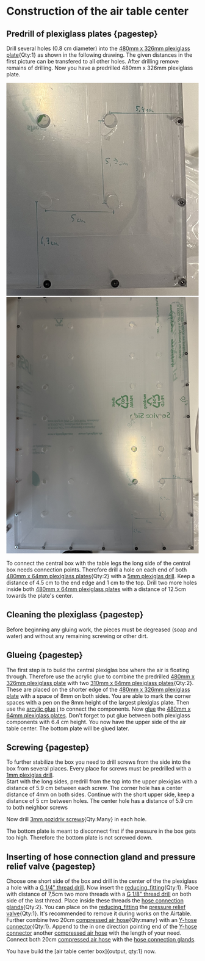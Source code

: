 # Construction of the air table center

## Predrill of plexiglass plates {pagestep}

Drill several holes (0.8 cm diameter) into the [480mm x 326mm plexiglass plate](plexiglass.yml#480x326pg){Qty:1} as shown in the following drawing. The given distances in the first picture can be transfered to all other holes.
 After drilling remove remains of drilling. Now you have a predrilled 480mm x 326mm plexiglass plate. 

![](images/Top_plexiglas_drill_distances.jpeg)
![](images/Top_plexiglas_drill_distances_all001.jpeg)


To connect the central box with the table legs the long side of the central box needs connection points. 
Therefore drill a hole on each end of both [480mm x 64mm plexiglass plates](plexiglass.yml#480x64pg){Qty:2} with a [5mm plexiglas drill](tools.yml#1mmdrill). Keep a distance of 4.5 cm to the end edge and 1 cm to the top. Drill two more holes inside both [480mm x 64mm plexiglass plates](plexiglass.yml#480x64pg) with a distance of 12.5cm towards the plate's center.


## Cleaning the plexiglass {pagestep}

Before beginning any gluing work, the pieces must be degreased (soap and water) and without any remaining screwing or other dirt.

## Glueing {pagestep}

The first step is to build the central plexiglas box where the air is floating through. Therefore use the acrylic glue to combine the predrilled [480mm x 326mm plexiglass plate](plexiglass.yml#480x326pg) with two [310mm x 64mm plexiglass plates](plexiglass.yml#310x64pg){Qty:2}. These are placed on the shorter edge of the [480mm x 326mm plexiglass plate](plexiglass.yml#480x326pg) with a space of 8mm on both sides. You are able to mark the corner spaces with a pen on the 8mm height of the largest plexiglas plate. Then use the [arcylic glue](tools.yml#acrifix_192) [i](glueingadvise.md) to connect the components. Now [glue](tools.yml#acrifix_192) the [480mm x 64mm plexiglass plates](plexiglass.yml#480x64pg). Don't forget to put glue between both plexiglass components with 6.4 cm height. You now have the upper side of the air table center. The bottom plate will be glued later.

## Screwing {pagestep}

To further stabilize the box you need to drill screws from the side into the box from several places. Every place for screws must be predrilled with a [1mm plexiglas drill](tools.yml#1mmdrill).  
Start with the long sides, predrill from the top into the upper plexiglas with a distance of 5.9 cm between each screw. The corner hole has a center distance of 4mm on both sides. Continue with the short upper side, keep a distance of 5 cm between holes. The center hole has a distance of 5.9 cm to both neighbor screws

Now drill [3mm pozidriv screws](screws.yml#3mm_pozidriv){Qty:Many} in each hole.

The bottom plate is meant to disconnect first if the pressure in the box gets too high. Therefore the bottom plate is not screwed down.

## Inserting of hose connection gland and pressure relief valve {pagestep}

Choose one short side of the box and drill in the center of the the plexiglass a hole with a [G 1/4" thread drill](tools.yml#G1_4_thread_drill). Now insert the [reducing_fitting](connectors.yml#R_1_4_R_1_4_reducing_fitting){Qty:1}. Place with distance of 7,5cm two more threads with a [G 1/8" thread drill](tools.yml#G1_8_thread_drill) on both side of the last thread. Place inside these threads the [hose connection glands](connectors.yml#SV_Ges_8_R_1_8){Qty:2}. You can place on the [reducing_fitting](connectors.yml#R_1_4_R_1_4_reducing_fitting) the [pressure relief valve](connectors.yml#pressure_relief_valve){Qty:1}. It's recommended to remove it during works on the Airtable. Further combine two 20cm [compressed air hose](connectors.yml#compressed_air_hose){Qty:many} with an [Y-hose connector](connectors.yml#YS_Ges_8){Qty:1}. Append to the in one direction pointing end of the [Y-hose connector](connectors.yml#YS_Ges_8) another [compressed air hose](connectors.yml#compressed_air_hose) with the length of your need. Connect both 20cm [compressed air hose](connectors.yml#compressed_air_hose) with the [hose connection glands](connectors.yml#SV_Ges_8_R_1_8).





You have build the [air table center box]{output, qty:1} now.


